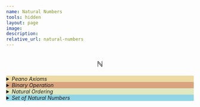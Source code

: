 ```yaml
---
name: Natural Numbers 
tools: hidden
layout: page
image: 
description:
relative_url: natural-numbers 
---
```


## $$\mathbb{N}$$
<details closed style="background-color:#edd9a3"><summary markdown="span"><em>Peano Axioms</em></summary>
<details open><summary markdown="span" class="notriangle"></summary>
<a href="../../assets/natural-numbers/peano-axioms.pdf"><img src="../../assets/natural-numbers/peano-axioms.svg"></a>
</details>
</details>
<details closed style="background-color:#d8a47f"><summary markdown="span"><em>Binary Operation</em></summary>
<details open><summary markdown="span" class="notriangle"></summary>
<a href="../../assets/natural-numbers/binary-operation.pdf"><img src="../../assets/natural-numbers/binary-operation.svg"></a>
</details>
</details>
<details closed style="background-color:#e2e8c0"><summary markdown="span"><em>Natural Ordering</em></summary>
<details open><summary markdown="span" class="notriangle"></summary>
<a href="../../assets/natural-numbers/natural-ordering-properties.pdf"><img src="../../assets/natural-numbers/natural-ordering.svg"></a>
</details>
</details>
<details closed style="background-color:#92d5e6"><summary markdown="span"><em>Set of Natural Numbers</em></summary>
<details open><summary markdown="span" class="notriangle"></summary>
<a href="../../assets/natural-numbers/set-of-natural-numbers.pdf"><img src="../../assets/natural-numbers/set-of-natural-numbers.svg"></a>
</details>
</details>
<br>
